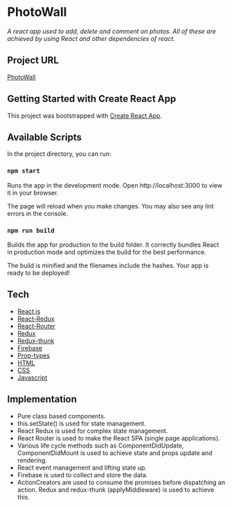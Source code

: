 # PhotoWall

_A react app used to add, delete and comment on photos. All of these are achieved by using React and other dependencies of react._

## Project URL

[PhotoWall](https://photo-walled.netlify.app/)

## Getting Started with Create React App

This project was bootstrapped with [Create React App](https://github.com/facebook/create-react-app).

## Available Scripts

In the project directory, you can run:

### `npm start`

Runs the app in the development mode.
Open http://localhost:3000 to view it in your browser.

The page will reload when you make changes.
You may also see any lint errors in the console.

### `npm run build`

Builds the app for production to the build folder.
It correctly bundles React in production mode and optimizes the build for the best performance.

The build is minified and the filenames include the hashes.
Your app is ready to be deployed!

## Tech

- [React.js](https://reactjs.org/)
- [React-Redux](https://react-redux.js.org/)
- [React-Router](https://reactrouter.com/)
- [Redux](https://redux.js.org/)
- [Redux-thunk](https://www.npmjs.com/package/redux-thunk)
- [Firebase](https://firebase.google.com/)
- [Prop-types](https://reactjs.org/docs/typechecking-with-proptypes.html)
- [HTML](https://developer.mozilla.org/en-US/docs/Web/HTML)
- [CSS](https://developer.mozilla.org/en-US/docs/Web/CSS)
- [Javascript](https://developer.mozilla.org/en-US/docs/Web/JavaScript)

## Implementation

- Pure class based components.
- this.setState() is used for state management.
- React Redux is used for complex state management.
- React Router is used to make the React SPA (single page applications).
- Various life cycle methods such as ComponentDidUpdate, ComponentDidMount is used to achieve state and props update and rendering.
- React event management and lifting state up.
- Firebase is used to collect and store the data.
- ActionCreators are used to consume the promises before dispatching an action. Redux and redux-thunk (applyMiddleware) is used to achieve this.
